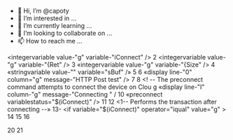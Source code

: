 - 👋 Hi, I’m @capoty
- 👀 I’m interested in ...
- 🌱 I’m currently learning ...
- 💞️ I’m looking to collaborate on ...
- 📫 How to reach me ...

<!---
capoty/capoty is a ✨ special ✨ repository because its `README.md` (this file) appears on your GitHub profile.
You can click the Preview link to take a look at your changes.
--->
<integervariable value-"g" variable-"iConnect" />
2
<integervariable value-"g" variable-"{Ret" />
3
«integervariable value-"g" variable-"{Size" />
4
«stringvariable value-"" variable="sBuf" /»
5
6
«display line-"0" column="g" message-"HTTP Post test" />
7
8
<! -- The preconnect command attempts to connect the device on Clou
g
«display line-"I" column-"g" message-"Connecting
" /
10
«preconnect variablestatus="$(iConnect)" />
11
12
<1-- Performs the transaction after connecting --»
13- <if variable="$(iConnect)" operator="iqual" value="g" >
14
<display line="1" column="0" message="Connected!" />
15
16
<!-- The content of the variable buffer should be hexadecimal.
17
below, the value 0123456789 is being sent. It is possible to use
18
string. tohex to convert any string to hexadecimal format, and t
19
use the command string. length to get the string size -->
20
21
<!-- In order to send data properly, it is necessary to send
22
at least 7 bytes to CloudWalk
23
24
«display Line-"3" column-"g" message-"Posting .
.." /
25
26
«stringvariable value-"0123456789" variable-"sBufsend" /»
27
<integervariable value-"g" variable-"iSzBufsend" /-
28
29
«string. tohex string-"$(sBufSend)" variablereturn-"$(sBufSend)
30
<string. Length value-"$(sBufSend)" variablereturn-"$(iSzBufsen
31
«network.send buffer="$(sBufSend)" size="$(iSzBufSend)* variat
